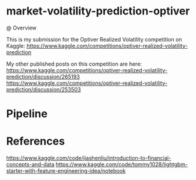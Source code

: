 # market-volatility-prediction-optiver

@ Overview

This is my submission for the Optiver Realized Volatility competition on Kaggle: https://www.kaggle.com/competitions/optiver-realized-volatility-prediction

My other published posts on this competition are here:
https://www.kaggle.com/competitions/optiver-realized-volatility-prediction/discussion/265193
https://www.kaggle.com/competitions/optiver-realized-volatility-prediction/discussion/253503

# Pipeline

# References
https://www.kaggle.com/code/jiashenliu/introduction-to-financial-concepts-and-data
https://www.kaggle.com/code/tommy1028/lightgbm-starter-with-feature-engineering-idea/notebook
